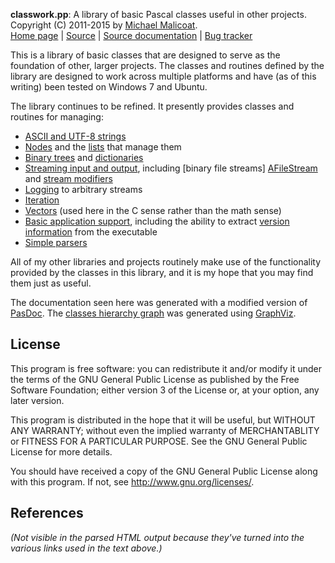 **classwork.pp**: A library of basic Pascal classes useful in other projects.  
Copyright (C) 2011-2015 by [Michael Malicoat][Author].  
[Home page][] | [Source][] | [Source documentation][] |
[Bug tracker][]

This is a library of basic classes that are designed to serve as the foundation
of other, larger projects.  The classes and routines defined by the library
are designed to work across multiple platforms and have (as of this writing) 
been tested on Windows 7 and Ubuntu.

The library continues to be refined.  It presently provides classes and
routines for managing:

* [ASCII and UTF-8 strings][Charstring]
* [Nodes][ANode] and the [lists][ALinkedList] that manage them
* [Binary trees][ABinaryTree] and [dictionaries][ADictionary]
* [Streaming input and output][AStream], including [binary file streams]
  [AFileStream] and [stream modifiers][AStreamWrapper]
* [Logging][ALog] to arbitrary streams
* [Iteration][AnIterator]
* [Vectors][AVector] (used here in the C sense rather than the math sense)
* [Basic application support][AnApplication], including the ability to 
  extract [version information][AFileVersionInfoResource] from the executable
* [Simple parsers][AMiniParser]

All of my other libraries and projects routinely make use of the functionality
provided by the classes in this library, and it is my hope that you may find
them just as useful.

The documentation seen here was generated with a modified version of [PasDoc][].
The [classes hierarchy graph](GVClasses.svg) was generated using [GraphViz][].

## License ##
This program is free software: you can redistribute it and/or modify it under
the terms of the GNU General Public License as published by the Free Software
Foundation; either version 3 of the License or, at your option, any later 
version.

This program is distributed in the hope that it will be useful, but WITHOUT ANY
WARRANTY; without even the implied warranty of MERCHANTABLITY or FITNESS FOR A
PARTICULAR PURPOSE.  See the GNU General Public License for more details.

You should have received a copy of the GNU General Public License along with
this program.  If not, see <http://www.gnu.org/licenses/>.

## References ##
_(Not visible in the parsed HTML output because they've turned into the 
various links used in the text above.)_

[Author]: http://www.circusmachina.com/gladius/Profiles/Michael
[Home page]: http://docs.circusmachina.com/libs/classwork/
[Source]: https://github.com/circusmachina/libs/classwork
[Source documentation]: http://docs.circusmachina.com/libs/classwork/
[Bug tracker]: http://monkeywrench.circusmachina.com

[PasDoc]: http://pasdoc.sourceforge.net
[GraphViz]: http://www.graphviz.org

[Charstring]: http://docs.circusmachina.com/libs/classwork/html/classwork.Charstring.html
[ANode]: http://docs.circusmachina.com/libs/classwork/html/classwork.ANode.html
[ALinkedList]: http://docs.circusmachina.com/libs/classwork/html/classwork.ALinkedList.html
[ABinaryTree]: http://docs.circusmachina.com/libs/classwork/html/classwork.ABinaryTree.html
[ADictionary]: http://docs.circusmachina.com/libs/classwork/html/classwork.ADictionary.html
[AStream]: http://docs.circusmachina.com/libs/classwork/html/classwork.AStream.html
[AFileStream]: http://docs.circusmachina.com/libs/classwork/html/classwork.AFileStream.html
[AStreamWrapper]: http://docs.circusmachina.com/libs/classwork/html/classwork.AStreamWrapper.html
[ALog]: http://docs.circusmachina.com/libs/classwork/html/classwork.ALog.html
[AnIterator]: http://docs.circusmachina.com/libs/classwork/html/classwork.AnIterator.html
[AVector]: http://docs.circusmachina.com/libs/classwork/html/classwork.AVector.html
[AnApplication]: http://docs.circusmachina.com/libs/classwork/html/classwork.AnApplication.html
[AFileVersionInfoResource]: http://docs.circusmachina.com/libs/classwork/html/classwork.AFileVersionInfoResource.html
[AMiniParser]: http://docs.circusmachina.com/libs/classwork/html/classwork.AMiniParser.html

